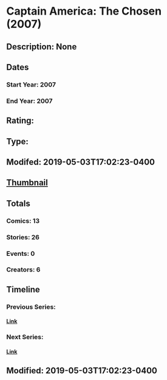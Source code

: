 # Captain America: The Chosen (2007)
## Description: None
## Dates
### Start Year: 2007
### End Year: 2007
## Rating: 
## Type: 
## Modifed: 2019-05-03T17:02:23-0400
## [Thumbnail](http://i.annihil.us/u/prod/marvel/i/mg/b/d0/5cccac41126c9.jpg)
## Totals
### Comics: 13
### Stories: 26
### Events: 0
### Creators: 6
## Timeline
### Previous Series: 
#### [Link]()
### Next Series: 
#### [Link]()
## Modified: 2019-05-03T17:02:23-0400